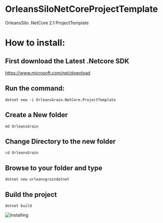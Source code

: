 # OrleansSiloNetCoreProjectTemplate
OrleansSilo .NetCore 2.1 ProjectTemplate

# How to install:

## First download the Latest .Netcore SDK
https://www.microsoft.com/net/download

## Run the command:
```dotnet new -i OrleansGrain.NetCore.ProjectTemplate```

## Create a New folder
```md OrleansGrain```

## Change Directory to the new folder
```cd OrleansGrain```

## Browse to your folder and type
```dotnet new orleansgraindotnet```

## Build the project
```dotnet build```

![Installing](https://raw.githubusercontent.com/thiagoloureiro/OrleansGrainNetStandardProjectTemplate/master/install.gif)
